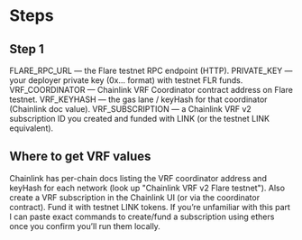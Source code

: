# Steps

## Step 1

FLARE_RPC_URL — the Flare testnet RPC endpoint (HTTP).
PRIVATE_KEY — your deployer private key (0x... format) with testnet FLR funds.
VRF_COORDINATOR — Chainlink VRF Coordinator contract address on Flare testnet.
VRF_KEYHASH — the gas lane / keyHash for that coordinator (Chainlink doc value).
VRF_SUBSCRIPTION — a Chainlink VRF v2 subscription ID you created and funded with LINK (or the testnet LINK equivalent).

Where to get VRF values
------------------

Chainlink has per-chain docs listing the VRF coordinator address and keyHash for each network (look up "Chainlink VRF v2 Flare testnet"). Also create a VRF subscription in the Chainlink UI (or via the coordinator contract). Fund it with testnet LINK tokens. If you’re unfamiliar with this part I can paste exact commands to create/fund a subscription using ethers once you confirm you’ll run them locally.
